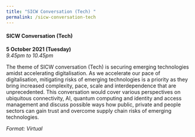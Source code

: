 ```yaml
---
title: "SICW Conversation (Tech) "
permalink: /sicw-conversation-tech
---
```

#### SICW Conversation (Tech) 

**5 October 2021 (Tuesday)**  
*9.45pm to 10.45pm*

The theme of SICW conversation (Tech) is securing emerging technologies amidst accelerating digitalisation. As we accelerate our pace of digitalisation, mitigating risks of emerging technologies is a priority as they bring increased complexity, pace, scale and interdependence that are unprecedented. This conversation would cover various perspectives on ubiquitous connectivity, AI, quantum computing and identity and access management and discuss possible ways how public, private and people sectors can gain trust and overcome supply chain risks of emerging technologies.

*Format: Virtual*